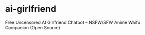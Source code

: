 # ai-girlfriend
Free Uncensored AI Girlfriend Chatbot – NSFW/SFW Anime Waifu Companion (Open Source)
